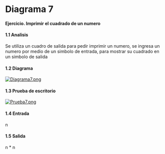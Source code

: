 # Diagrama 7
#### Ejercicio. Imprimir el cuadrado de un numero
#### 1.1 Analisis
Se utiliza un cuadro de salida para pedir imprimir un numero, se ingresa un numero por medio de un simbolo de entrada, para mostrar su cuadrado en un simbolo de salida
#### 1.2 Diagrama
[![Diagrama7.png](https://i.postimg.cc/pXw8Zx1c/Diagrama7.png)](https://postimg.cc/qzGzBfr2)
#### 1.3 Prueba de escritorio
[![Prueba7.png](https://i.postimg.cc/7YnGg70h/Prueba7.png)](https://postimg.cc/0bryvzt1)
#### 1.4 Entrada
n
#### 1.5 Salida
n * n
